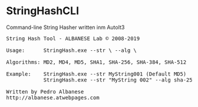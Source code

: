 # StringHashCLI
Command-line String Hasher written inm AutoIt3

<pre>
String Hash Tool - ALBANESE Lab © 2008-2019

Usage:      StringHash.exe --str \<string\> --alg \<algorithm\>

Algorithms: MD2, MD4, MD5, SHA1, SHA-256, SHA-384, SHA-512

Example:    StringHash.exe --str MyString001 (Default MD5)
            StringHash.exe --str "MyString 002" --alg sha-256

Written by Pedro Albanese
http://albanese.atwebpages.com
</pre>
